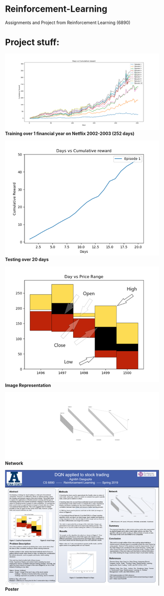 # Reinforcement-Learning
Assignments and Project from Reinforcement Learning (6890)


<h1>Project stuff:</h1>

![Training over 1 financial year on Netflix 2002-2003 (252 days)](/Project/images/train.png)
**Training over 1 financial year on Netflix 2002-2003 (252 days)**

![Testing Over 20 days](/Project/images/test.png)
**Testing over 20 days**

![Image Representation](/Project/images/Figure_1_Edited.png)
**Image Representation**

![Network](/Project/images/nn.svg)
**Network**

![Poster](/Project/images/Capture.PNG)
**Poster**
